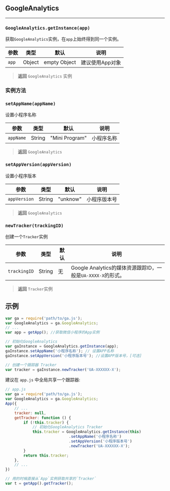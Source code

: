 ## GoogleAnalytics

----

### `GoogleAnalytics.getInstance(app)`

获取`GoogleAnalytics`实例，在`app`上始终得到同一个实例。


| 参数 | 类型 | 默认 | 说明 |
| --- | --- | --- | --- |
| `app` | Object | empty Object | 建议使用App对象 |

> **返回** `GoogleAnalytics` 实例

### 实例方法

### `setAppName(appName)`

设置小程序名称

| 参数 | 类型 | 默认 | 说明 |
| --- | --- | --- | --- |
| `appName` | String | "Mini Program" | 小程序名称 |

> **返回** `GoogleAnalytics`

### `setAppVersion(appVersion)`

设置小程序版本

| 参数 | 类型 | 默认 | 说明 |
| --- | --- | --- | --- |
| `appVersion` | String | "unknow" | 小程序版本号 |

> **返回** `GoogleAnalytics`

### `newTracker(trackingID)`

创建一个`Tracker`实例

| 参数 | 类型 | 默认 | 说明 |
| --- | --- | --- | --- |
| `trackingID` | String | 无 | Google Analytics的媒体资源跟踪ID，一般是`UA-XXXX-X`的形式。 |

> **返回** `Tracker`实例


## 示例

```js
var ga = require('path/to/ga.js');
var GoogleAnalytics = ga.GoogleAnalytics;
// ...
var app = getApp(); //获取微信小程序的App实例

// 初始化GoogleAnalytics
var gaInstance = GoogleAnalytics.getInstance(app);
gaInstance.setAppName('小程序名称'); // 设置APP名称
gaInstance.setAppVersion('小程序版本号'); //设置APP版本号，[可选]

// 创建一个跟踪器 Tracker
var tracker = gaInstance.newTracker('UA-XXXXXX-X'); 
```

建议在 `app.js` 中全局共享一个跟踪器:

```js
// app.js
var ga = require('path/to/ga.js');
var GoogleAnalytics = ga.GoogleAnalytics;
App({
    // ...
    tracker: null,
    getTracker: function () {
        if (!this.tracker) {
            // 初始化GoogleAnalytics Tracker
            this.tracker = GoogleAnalytics.getInstance(this)
                            .setAppName('小程序名称')
                            .setAppVersion('小程序版本号')
                            .newTracker('UA-XXXXXX-X'); 
        }
        return this.tracker;
    },
    // ...
})
```

```js
// 用的时候直接从`App`实例获取共享的`Tracker`
var t = getApp().getTracker();
```
